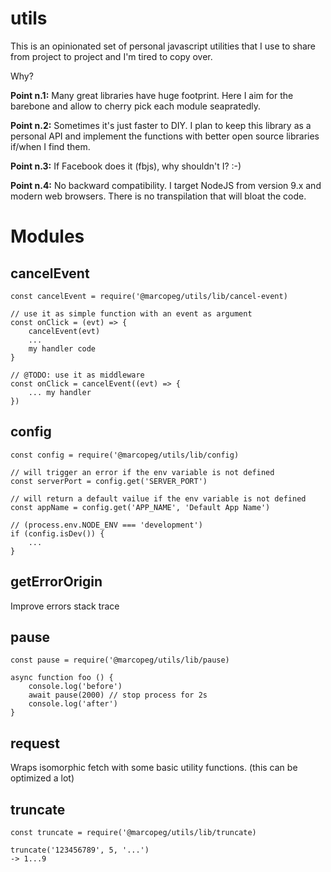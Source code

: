 # utils
This is an opinionated set of personal javascript utilities that I
use to share from project to project and I'm tired to copy over.

Why?

**Point n.1:** Many great libraries have huge footprint. Here I aim
for the barebone and allow to cherry pick each module seapratedly.

**Point n.2:** Sometimes it's just faster to DIY. I plan to keep
this library as a personal API and implement the functions with better
open source libraries if/when I find them.

**Point n.3:** If Facebook does it (fbjs), why shouldn't I? :-)

**Point n.4:** No backward compatibility. I target NodeJS from version
9.x and modern web browsers. There is no transpilation that will bloat the code.

# Modules

## cancelEvent

```
const cancelEvent = require('@marcopeg/utils/lib/cancel-event)

// use it as simple function with an event as argument
const onClick = (evt) => {
    cancelEvent(evt)
    ...
    my handler code
}

// @TODO: use it as middleware
const onClick = cancelEvent((evt) => {
    ... my handler
})
```


## config

```
const config = require('@marcopeg/utils/lib/config)

// will trigger an error if the env variable is not defined
const serverPort = config.get('SERVER_PORT')

// will return a default vailue if the env variable is not defined
const appName = config.get('APP_NAME', 'Default App Name')

// (process.env.NODE_ENV === 'development')
if (config.isDev()) {
    ...
}
```

## getErrorOrigin

Improve errors stack trace


## pause

```
const pause = require('@marcopeg/utils/lib/pause)

async function foo () {
    console.log('before')
    await pause(2000) // stop process for 2s
    console.log('after')
}
```

## request

Wraps isomorphic fetch with some basic utility functions.
(this can be optimized a lot)

## truncate

```
const truncate = require('@marcopeg/utils/lib/truncate)

truncate('123456789', 5, '...')
-> 1...9
```